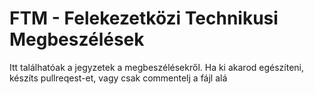 # FTM - Felekezetközi Technikusi Megbeszélések


Itt találhatóak a jegyzetek a megbeszélésekről. Ha ki akarod egészíteni, készíts pullreqest-et, vagy csak commentelj a fájl alá
